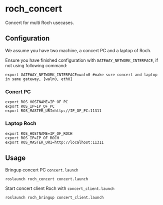 # roch_concert

Concert for multi Roch usecases.

## Configuration 

We assume you have two machine, a concert PC and a laptop of Roch.

Ensure you have finished configuration with ```GATEWAY_NETWORK_INTERFACE```, if not using following command:

```
export GATEWAY_NETWORK_INTERFACE=waln0 #make sure concert and laptop in same gateway, [waln0, eth0]
```

### Conert PC

```
export ROS_HOSTNAME=IP_OF_PC
export ROS_IP=IP_OF_PC
export ROS_MASTER_URI=http://IP_OF_PC:11311
```

### Laptop Roch
```
export ROS_HOSTNAME=IP_OF_ROCH
export ROS_IP=IP_OF_ROCH
export ROS_MASTER_URI=http://localhost:11311
```

## Usage

Bringup concert PC ```concert.launch```
```
roslaunch roch_concert concert.launch
```

Start concert client Roch with ```concert_client.launch```
```
roslaunch roch_bringup concert_client.launch
```
